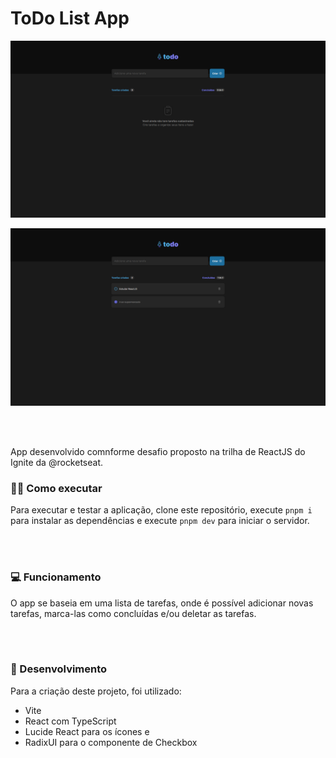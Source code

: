 # ToDo List App

![Clique para ver a imagem do projeto](https://raw.githubusercontent.com/dihnauer/ignite-reactjs-desafio-01/main/src/assets/app-preview.png)

![Clique para ver a imagem do projeto](https://raw.githubusercontent.com/dihnauer/ignite-reactjs-desafio-01/main/src/assets/app-in-use-preview.png)

<br />
<br />

App desenvolvido comnforme desafio proposto na trilha de ReactJS do Ignite da @rocketseat.

### 🧑‍💻 Como executar

Para executar e testar a aplicação, clone este repositório, execute ``pnpm i`` para instalar as dependências e execute ``pnpm dev`` para iniciar o servidor.

<br />
<br />

### 💻 Funcionamento

O app se baseia em uma lista de tarefas, onde é possível adicionar novas tarefas, marca-las como concluídas e/ou deletar as tarefas.

<br />
<br />

### 🚀 Desenvolvimento

Para a criação deste projeto, foi utilizado:

- Vite
- React com TypeScript
- Lucide React para os ícones e
- RadixUI para o componente de Checkbox
